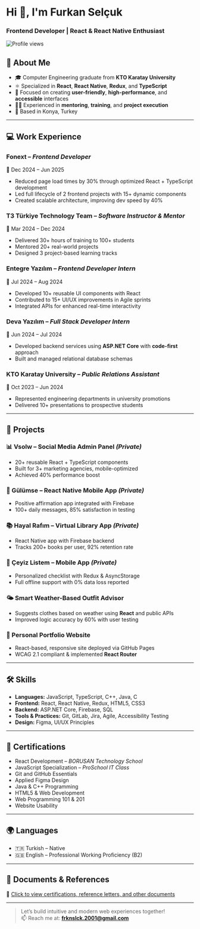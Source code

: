 # Hi 👋, I'm Furkan Selçuk

### Frontend Developer | React & React Native Enthusiast

![Profile views](https://komarev.com/ghpvc/?username=furkan-selcuk&color=orange)

## 🧠 About Me

- 🎓 Computer Engineering graduate from **KTO Karatay University**
- ⚛️ Specialized in **React**, **React Native**, **Redux**, and **TypeScript**
- 🎯 Focused on creating **user-friendly**, **high-performance**, and **accessible** interfaces
- 🧑‍🏫 Experienced in **mentoring**, **training**, and **project execution**
- 📍 Based in Konya, Turkey

---

## 💻 Work Experience

### Fonext – *Frontend Developer*  
📅 Dec 2024 – Jun 2025  
- Reduced page load times by 30% through optimized React + TypeScript development  
- Led full lifecycle of 2 frontend projects with 15+ dynamic components  
- Created scalable architecture, improving dev speed by 40%

### T3 Türkiye Technology Team – *Software Instructor & Mentor*  
📅 Mar 2024 – Dec 2024  
- Delivered 30+ hours of training to 100+ students  
- Mentored 20+ real-world projects  
- Designed 3 project-based learning tracks  

### Entegre Yazılım – *Frontend Developer Intern*  
📅 Jul 2024 – Aug 2024  
- Developed 10+ reusable UI components with React  
- Contributed to 15+ UI/UX improvements in Agile sprints  
- Integrated APIs for enhanced real-time interactivity

### Deva Yazılım – *Full Stack Developer Intern*  
📅 Jun 2024 – Jul 2024  
- Developed backend services using **ASP.NET Core** with **code-first** approach  
- Built and managed relational database schemas  

### KTO Karatay University – *Public Relations Assistant*  
📅 Oct 2023 – Jun 2024  
- Represented engineering departments in university promotions  
- Delivered 10+ presentations to prospective students  

---

## 🚀 Projects

### 📊 Vsolw – Social Media Admin Panel *(Private)*  
- 20+ reusable React + TypeScript components  
- Built for 3+ marketing agencies, mobile-optimized  
- Achieved 40% performance boost

### 🌈 Gülümse – React Native Mobile App *(Private)*  
- Positive affirmation app integrated with Firebase  
- 100+ daily messages, 85% satisfaction in testing  

### 📚 Hayal Rafım – Virtual Library App *(Private)*  
- React Native app with Firebase backend  
- Tracks 200+ books per user, 92% retention rate

### 🧺 Çeyiz Listem – Mobile App *(Private)*  
- Personalized checklist with Redux & AsyncStorage  
- Full offline support with 0% data loss reported  

### 🌤️ Smart Weather-Based Outfit Advisor  
- Suggests clothes based on weather using **React** and public APIs  
- Improved logic accuracy by 60% with user testing

### 💼 Personal Portfolio Website  
- React-based, responsive site deployed via GitHub Pages  
- WCAG 2.1 compliant & implemented **React Router**

---

## 🛠️ Skills

- **Languages:** JavaScript, TypeScript, C++, Java, C  
- **Frontend:** React, React Native, Redux, HTML5, CSS3  
- **Backend:** ASP.NET Core, Firebase, SQL  
- **Tools & Practices:** Git, GitLab, Jira, Agile, Accessibility Testing  
- **Design:** Figma, UI/UX Principles  

---

## 📜 Certifications

- React Development – *BORUSAN Technology School*  
- JavaScript Specialization – *ProSchool IT Class*  
- Git and GitHub Essentials  
- Applied Figma Design  
- Java & C++ Programming  
- HTML5 & Web Development  
- Web Programming 101 & 201  
- Website Usability

---

## 🌍 Languages

- 🇹🇷 Turkish – Native  
- 🇬🇧 English – Professional Working Proficiency (B2)

---

## 📎 Documents & References

📁 [Click to view certifications, reference letters, and other documents](https://drive.google.com/drive/folders/13v9l9daOGf61FtSILIOesDh0yu7TQgm3?usp=sharing)

---

> Let’s build intuitive and modern web experiences together!  
📫 Reach me at: **frknslck.2001@gmail.com**
